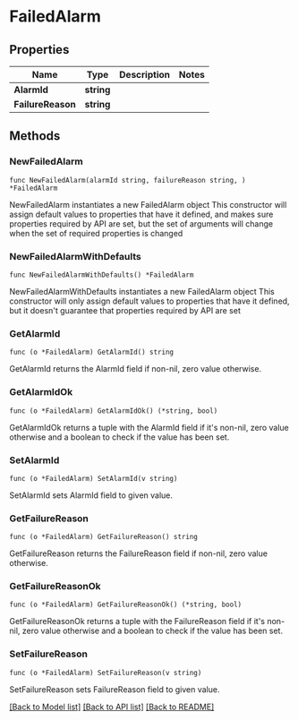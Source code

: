 # FailedAlarm

## Properties

Name | Type | Description | Notes
------------ | ------------- | ------------- | -------------
**AlarmId** | **string** |  | 
**FailureReason** | **string** |  | 

## Methods

### NewFailedAlarm

`func NewFailedAlarm(alarmId string, failureReason string, ) *FailedAlarm`

NewFailedAlarm instantiates a new FailedAlarm object
This constructor will assign default values to properties that have it defined,
and makes sure properties required by API are set, but the set of arguments
will change when the set of required properties is changed

### NewFailedAlarmWithDefaults

`func NewFailedAlarmWithDefaults() *FailedAlarm`

NewFailedAlarmWithDefaults instantiates a new FailedAlarm object
This constructor will only assign default values to properties that have it defined,
but it doesn't guarantee that properties required by API are set

### GetAlarmId

`func (o *FailedAlarm) GetAlarmId() string`

GetAlarmId returns the AlarmId field if non-nil, zero value otherwise.

### GetAlarmIdOk

`func (o *FailedAlarm) GetAlarmIdOk() (*string, bool)`

GetAlarmIdOk returns a tuple with the AlarmId field if it's non-nil, zero value otherwise
and a boolean to check if the value has been set.

### SetAlarmId

`func (o *FailedAlarm) SetAlarmId(v string)`

SetAlarmId sets AlarmId field to given value.


### GetFailureReason

`func (o *FailedAlarm) GetFailureReason() string`

GetFailureReason returns the FailureReason field if non-nil, zero value otherwise.

### GetFailureReasonOk

`func (o *FailedAlarm) GetFailureReasonOk() (*string, bool)`

GetFailureReasonOk returns a tuple with the FailureReason field if it's non-nil, zero value otherwise
and a boolean to check if the value has been set.

### SetFailureReason

`func (o *FailedAlarm) SetFailureReason(v string)`

SetFailureReason sets FailureReason field to given value.



[[Back to Model list]](../README.md#documentation-for-models) [[Back to API list]](../README.md#documentation-for-api-endpoints) [[Back to README]](../README.md)


